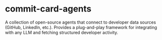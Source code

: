 # commit-card-agents
A collection of open-source agents that connect to developer data sources (GitHub, LinkedIn, etc.). Provides a plug-and-play framework for integrating with any LLM and fetching structured developer activity.
